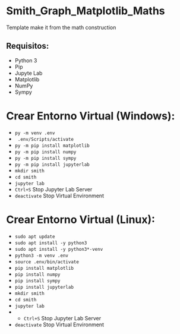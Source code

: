 # Smith_Graph_Matplotlib_Maths
Template make it from the math construction

## Requisitos:
- Python 3
- Pip
- Jupyte Lab
- Matplotlib
- NumPy
- Sympy

# Crear Entorno Virtual (Windows):
- `` py -m venv .env ``
- `` .env/Scripts/activate``
- `` py -m pip install matplotlib ``
- `` py -m pip install numpy ``
- `` py -m pip install sympy ``
- `` py -m pip install jupyterlab ``
- `` mkdir smith ``
- `` cd smith ``
- `` jupyter lab ``
- `` Ctrl+S `` Stop Jupyter Lab Server
- `` deactivate `` Stop Virtual Environment

# Crear Entorno Virtual (Linux):
- `` sudo apt update ``
- `` sudo apt install -y python3 ``
- `` sudo apt install -y python3*-venv ``
- `` python3 -m venv .env ``
- `` source .env/bin/activate ``
- `` pip install matplotlib ``
- `` pip install numpy ``
- `` pip install sympy ``
- `` pip install jupyterlab ``
- `` mkdir smith ``
- `` cd smith ``
- `` jupyter lab ``
- - `` Ctrl+S `` Stop Jupyter Lab Server
- `` deactivate `` Stop Virtual Environment
